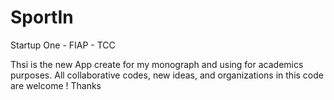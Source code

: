 # SportIn
Startup One - FIAP - TCC

Thsi is the new App create for my monograph and using for academics purposes.
All collaborative codes, new ideas, and organizations in this code are welcome !
Thanks
